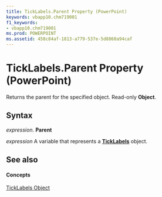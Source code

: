 ```yaml
---
title: TickLabels.Parent Property (PowerPoint)
keywords: vbapp10.chm719001
f1_keywords:
- vbapp10.chm719001
ms.prod: POWERPOINT
ms.assetid: 458c84af-1813-a779-537e-5d8860a94caf
---
```



# TickLabels.Parent Property (PowerPoint)

Returns the parent for the specified object. Read-only  **Object**.


## Syntax

 _expression_. **Parent**

 _expression_ A variable that represents a **[TickLabels](ticklabels-object-powerpoint.md)** object.


## See also


#### Concepts


[TickLabels Object](ticklabels-object-powerpoint.md)

